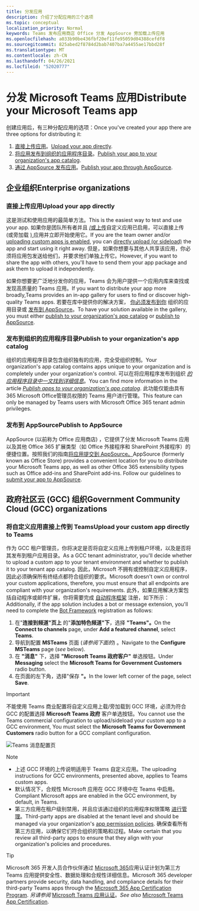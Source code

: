 ```yaml
---
title: 分发应用
description: 介绍了分配应用的三个选项
ms.topic: conceptual
localization_priority: Normal
keywords: Teams 发布应用商店 Office 分发 AppSource 旁加载上传应用
ms.openlocfilehash: a033b90be436fbf20ef11fe95059d04388cefdf8
ms.sourcegitcommit: 825abed2f8784d2bab7407ba7a4455ae17bbd28f
ms.translationtype: MT
ms.contentlocale: zh-CN
ms.lasthandoff: 04/26/2021
ms.locfileid: "52020777"
---
```

# <a name="distribute-your-microsoft-teams-app"></a><span data-ttu-id="b3033-104">分发 Microsoft Teams 应用</span><span class="sxs-lookup"><span data-stu-id="b3033-104">Distribute your Microsoft Teams app</span></span>

<span data-ttu-id="b3033-105">创建应用后，有三种分配应用的选项：</span><span class="sxs-lookup"><span data-stu-id="b3033-105">Once you've created your app there are three options for distributing it:</span></span>

1. <span data-ttu-id="b3033-106">[直接上传应用](#upload-your-app-directly)。</span><span class="sxs-lookup"><span data-stu-id="b3033-106">[Upload your app directly](#upload-your-app-directly).</span></span>
2. <span data-ttu-id="b3033-107">[将应用发布到组织的应用程序目录](#publish-to-your-organizations-app-catalog)。</span><span class="sxs-lookup"><span data-stu-id="b3033-107">[Publish your app to your organization's app catalog](#publish-to-your-organizations-app-catalog).</span></span>
3. <span data-ttu-id="b3033-108">[通过 AppSource 发布应用](#publish-to-appsource)。</span><span class="sxs-lookup"><span data-stu-id="b3033-108">[Publish your app through AppSource](#publish-to-appsource).</span></span>

## <a name="enterprise-organizations"></a><span data-ttu-id="b3033-109">企业组织</span><span class="sxs-lookup"><span data-stu-id="b3033-109">Enterprise organizations</span></span>

### <a name="upload-your-app-directly"></a><span data-ttu-id="b3033-110">直接上传应用</span><span class="sxs-lookup"><span data-stu-id="b3033-110">Upload your app directly</span></span>

<span data-ttu-id="b3033-111">这是测试和使用应用的最简单方法。</span><span class="sxs-lookup"><span data-stu-id="b3033-111">This is the easiest way to test and use your app.</span></span> <span data-ttu-id="b3033-112">如果你是团队所有者并且 [/或上传](/microsoftteams/admin-settings)自定义应用已启用，可以直接上传 (或旁加载 [) ](./apps-upload.md) 应用并立即开始使用它。</span><span class="sxs-lookup"><span data-stu-id="b3033-112">If you are the team owner and/or [uploading custom apps is enabled](/microsoftteams/admin-settings), you can [directly upload (or sideload)](./apps-upload.md) the app and start using it right away.</span></span> <span data-ttu-id="b3033-113">但是，如果你想要与其他人共享该应用，你必须将应用包发送给他们，并要求他们单独上传它。</span><span class="sxs-lookup"><span data-stu-id="b3033-113">However, if you want to share the app with others, you'll have to send them your app package and ask them to upload it independently.</span></span>

<span data-ttu-id="b3033-114">如果你想要更广泛地分发你的应用，Teams 会为用户提供一个应用内库来查找或发现高质量的 Teams 应用。</span><span class="sxs-lookup"><span data-stu-id="b3033-114">If you want to distribute your app more broadly,Teams provides an in-app gallery for users to find or discover high-quality Teams apps.</span></span> <span data-ttu-id="b3033-115">若要在库中提供你的解决方案， [你必须发布到你](#publish-to-your-organizations-app-catalog) 组织的应用目录或 [发布到 AppSource](./appsource/publish.md)。</span><span class="sxs-lookup"><span data-stu-id="b3033-115">To have your solution available in the gallery, you must either [publish to your organization's app catalog](#publish-to-your-organizations-app-catalog) or [publish to AppSource](./appsource/publish.md).</span></span>

### <a name="publish-to-your-organizations-app-catalog"></a><span data-ttu-id="b3033-116">发布到组织的应用程序目录</span><span class="sxs-lookup"><span data-stu-id="b3033-116">Publish to your organization's app catalog</span></span>

<span data-ttu-id="b3033-117">组织的应用程序目录包含组织独有的应用，完全受组织控制。</span><span class="sxs-lookup"><span data-stu-id="b3033-117">Your organization's app catalog contains apps unique to your organization and is completely under your organization's control.</span></span> <span data-ttu-id="b3033-118">可以在将应用程序发布到组织 [*的应用程序目录中一文找到详细信息*](/microsoftteams/tenant-apps-catalog-teams)。</span><span class="sxs-lookup"><span data-stu-id="b3033-118">You can find more information in the article [*Publish apps to your organization's app catalog*](/microsoftteams/tenant-apps-catalog-teams).</span></span> <span data-ttu-id="b3033-119">此功能仅能由具有 365 Microsoft Office管理员权限的 Teams 用户进行管理。</span><span class="sxs-lookup"><span data-stu-id="b3033-119">This feature can only be managed by Teams users with Microsoft Office 365 tenant admin privileges.</span></span>

### <a name="publish-to-appsource"></a><span data-ttu-id="b3033-120">发布到 AppSource</span><span class="sxs-lookup"><span data-stu-id="b3033-120">Publish to AppSource</span></span>

<span data-ttu-id="b3033-121">AppSource (以前称为 Office 应用商店) ，它提供了分发 Microsoft Teams 应用以及其他 Office 365 扩展类型（如 Office 外接程序和 SharePoint 外接程序）的便捷位置。按照我们的指南[将应用提交到 AppSource。](./appsource/publish.md)</span><span class="sxs-lookup"><span data-stu-id="b3033-121">AppSource (formerly known as Office Store) provides a convenient location for you to distribute your Microsoft Teams app, as well as other Office 365 extensibility types such as Office add-ins and SharePoint add-ins. Follow our guidelines to [submit your app to AppSource](./appsource/publish.md).</span></span>

## <a name="government-community-cloud-gcc-organizations"></a><span data-ttu-id="b3033-122">政府社区云 (GCC) 组织</span><span class="sxs-lookup"><span data-stu-id="b3033-122">Government Community Cloud (GCC) organizations</span></span>

### <a name="upload-your-custom-app-directly-to-teams"></a><span data-ttu-id="b3033-123">将自定义应用直接上传到 Teams</span><span class="sxs-lookup"><span data-stu-id="b3033-123">Upload your custom app directly to Teams</span></span>

 <span data-ttu-id="b3033-124">作为 GCC 租户管理员，你将决定是否将自定义应用上传到租户环境，以及是否将其发布到租户应用目录。</span><span class="sxs-lookup"><span data-stu-id="b3033-124">As a GCC tenant administrator, you'll decide whether to upload a custom app to your tenant environment and whether to  publish it to your tenant app catalog.</span></span> <span data-ttu-id="b3033-125">因此，Microsoft 不拥有或控制自定义应用程序，因此必须确保所有终结点都符合组织的要求。</span><span class="sxs-lookup"><span data-stu-id="b3033-125">Microsoft doesn't own or control your custom applications, therefore, you must ensure that all endpoints are compliant with your organization's requirements.</span></span> <span data-ttu-id="b3033-126">此外，如果应用解决方案包括自动程序或邮件扩展，你将需要完成 [自动程序框架](https://dev.botframework.com/) 注册，如下所示：</span><span class="sxs-lookup"><span data-stu-id="b3033-126">Additionally, if the app solution includes a bot or message extension, you'll need to complete the [Bot Framework](https://dev.botframework.com/) registration as follows:</span></span>

1. <span data-ttu-id="b3033-127">在"**连接到频道"页上** 的"**添加特色频道"下**，选择 **"Teams"。**</span><span class="sxs-lookup"><span data-stu-id="b3033-127">On the **Connect to channels** page, under **Add a featured channel**, select **Teams**.</span></span>
1. <span data-ttu-id="b3033-128">导航到配置 **MSTeams** 页面 (*请参阅下面的*) 。</span><span class="sxs-lookup"><span data-stu-id="b3033-128">Navigate to the **Configure MSTeams** page (*see* below).</span></span>
1. <span data-ttu-id="b3033-129">在 **"消息"** 下，选择 **"Microsoft Teams 政府客户"** 单选按钮。</span><span class="sxs-lookup"><span data-stu-id="b3033-129">Under **Messaging** select the **Microsoft Teams for Government Customers** radio button.</span></span>
1. <span data-ttu-id="b3033-130">在页面的左下角，选择"保存 **"。**</span><span class="sxs-lookup"><span data-stu-id="b3033-130">In the lower left corner of the page, select **Save**.</span></span>  

>[!IMPORTANT]
> <span data-ttu-id="b3033-131">不能使用 Teams 商业配置将自定义应用上载/旁加载到 GCC 环境，必须为符合 GCC 的配置选择 **Microsoft Teams 政府** 客户单选按钮。</span><span class="sxs-lookup"><span data-stu-id="b3033-131">You cannot use the Teams commercial configuration to upload/sideload your custom app to a GCC environment,  You must select the **Microsoft Teams for Government Customers** radio button for a GCC compliant configuration.</span></span>

![Teams 消息配置页](../../assets/images/gcc-configure.png)

> [!NOTE]
>
> * <span data-ttu-id="b3033-133">上述 GCC 环境的上传说明适用于 Teams 自定义应用。</span><span class="sxs-lookup"><span data-stu-id="b3033-133">The uploading instructions for GCC environments, presented above, applies to Teams custom apps.</span></span> </br>
> * <span data-ttu-id="b3033-134">默认情况下，合规性 Microsoft 应用在 GCC 环境中在 Teams 中启用。</span><span class="sxs-lookup"><span data-stu-id="b3033-134">Compliant Microsoft apps are enabled in the GCC environment, by default, in Teams.</span></span>
> * <span data-ttu-id="b3033-135">第三方应用在租户级别禁用，并且应该通过组织的应用程序权限策略 [进行管理](/microsoftteams/teams-app-permission-policies)。</span><span class="sxs-lookup"><span data-stu-id="b3033-135">Third-party apps are disabled at the tenant level and should be managed via your organization's [app permission policies](/microsoftteams/teams-app-permission-policies).</span></span> <span data-ttu-id="b3033-136">确保查看所有第三方应用，以确保它们符合组织的策略和过程。</span><span class="sxs-lookup"><span data-stu-id="b3033-136">Make certain that you review all third-party apps to ensure that they align with your organization's policies and procedures.</span></span>

> [!TIP]
>
> <span data-ttu-id="b3033-137">Microsoft 365 开发人员合作伙伴通过 [Microsoft 365](/microsoft-365-app-certification/overview)应用认证计划为第三方 Teams 应用提供安全性、数据处理和合规性详细信息。</span><span class="sxs-lookup"><span data-stu-id="b3033-137">Microsoft 365 developer partners provide security, data handling, and compliance details for their third-party Teams apps through the [Microsoft 365 App Certification Program](/microsoft-365-app-certification/overview).</span></span> <span data-ttu-id="b3033-138">*另请参阅* [Microsoft Teams 应用认证](/microsoftteams/platform/concepts/deploy-and-publish/appsource/post-publish/application-certification)。</span><span class="sxs-lookup"><span data-stu-id="b3033-138">*See also* [Microsoft Teams App Certification](/microsoftteams/platform/concepts/deploy-and-publish/appsource/post-publish/application-certification).</span></span>
</br></br>
